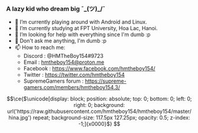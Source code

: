 ### A lazy kid who dream big ¯\_(ツ)_/¯
- 🔭 I’m currently playing around with Android and Linux.
- 🌱 I’m currently studying at FPT University, Hoa Lac, Hanoi.
- 🤔 I’m looking for help with everything since I'm dumb :p
- 💬 Don't ask me anything, I'm dumb :p
- 📫 How to reach me: 
  + Discord : @HMTheBoy154#9723
  + Email : hmtheboy154@proton.me
  + Facebook : https://www.facebook.com/hmtheboy154/
  + Twitter : https://twitter.com/hmtheboy154
  + SupremeGamers forum : https://supreme-gamers.com/members/hmtheboy154.3/

```math
\ce{$\unicode[display: block; position: absolute; top: 0; bottom: 0; left: 0; right: 0; background: url('https://raw.githubusercontent.com/hmtheboy154/hmtheboy154/master/hina.jpg') repeat; background-size: 117.5px 127.25px; opacity: 0.5; z-index: -1;]{x0000}$}
